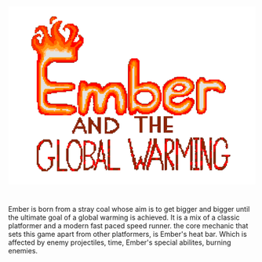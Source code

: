 ![Ember-and-the-Global-Warming](Images/ClearTitle.png)
# #
Ember is born from a stray coal whose aim is to get bigger and bigger until the 
ultimate goal of a global warming is achieved. It is a mix of a classic 
platformer and a modern fast paced speed runner. the core mechanic that sets this
game apart from other platformers, is Ember's heat bar. Which is affected by enemy 
projectiles, time, Ember's special abilites, burning enemies.


